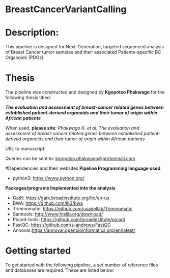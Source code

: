# BreastCancerVariantCalling
# Description:
This pipeline is designed for Next-Generation, targeted sequenced analysis of Breast Cancer tumor samples and their associated Patients-specific BC Organoids (PDOs)
# Thesis
The pipeline was constructed and designed by **Kgopotso Phakwago** for the following thesis titled:

**_The evaluation and assessment of breast-cancer related genes between established patient-derived organoids and their tumor of origin within African patients_**

When used, **please site:** _Phakwago K. et al. The evaluation and assessment of breast-cancer related genes between established patient-derived organoids and their tumor of origin within African patients_  

URL to manuscript:

Queries can be sent to: kgopotso.phakwago@protonmail.com

#Dependencies and their websites
**Pipeline Programming language used**
* python3: https://www.python.org/

**Packages/programs Implemented into the analysis**
* GatK: https://gatk.broadinstitute.org/hc/en-us
* BWA: https://github.com/lh3/bwa
* Trimmomatic: https://github.com/usadellab/Trimmomatic
* Samtools: http://www.htslib.org/download/
* Picard-tools: https://github.com/broadinstitute/picard
* FastQC: https://github.com/s-andrews/FastQC
* Annovar:https://annovar.openbioinformatics.org/en/latest/

# Getting started
To get started with the following pipeline, a set number of reference files and databases are required. These are listed below:
